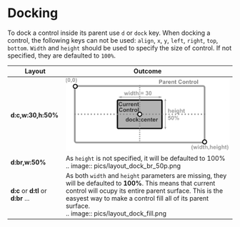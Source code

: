 # Docking

To dock a control inside its parent use `d` or `dock` key. 
When docking a control, the following keys can not be used: `align`, `x`, `y`, `left`, `right`, `top`, `bottom`.
`Width` and `height` should be used to specify the size of control. If not specified, they are defaulted to `100%`.

| Layout                               | Outcome                                                   |
|--------------------------------------|-----------------------------------------------------------|
| **d:c,w:30,h:50%**                   | <img src="img/layout_dock_1.png" />                       |
| **d:br,w:50%**                       | As `height` is not specified, it will be defaulted to 100%<br>.. image:: pics/layout_dock_br_50p.png   |
|  **d:c** or **d:tl** or **d:br** ... | As both `width` and `height` parameters are missing, they will be defaulted to **100%**. This means that current control will ocupy its entire parent surface. This is the easyest way to make a control fill all of its parent surface.<br>.. image:: pics/layout_dock_fill.png |
